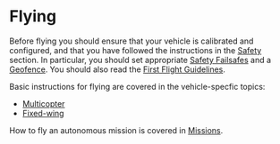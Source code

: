 # Flying

Before flying you should ensure that your vehicle is calibrated and configured, and that you have followed the instructions in the [Safety](../config/safety.md) section.
In particular, you should set appropriate [Safety Failsafes](../config/safety.md) and a [Geofence](../flying/geofence.md).
You should also read the [First Flight Guidelines](../flying/first_flight_guidelines.md).

Basic instructions for flying are covered in the vehicle-specfic topics:

- [Multicopter](../flying/basic_flying_mc.md)
- [Fixed-wing](../flying/basic_flying_fw.md)

How to fly an autonomous mission is covered in [Missions](../flying/missions.md).

